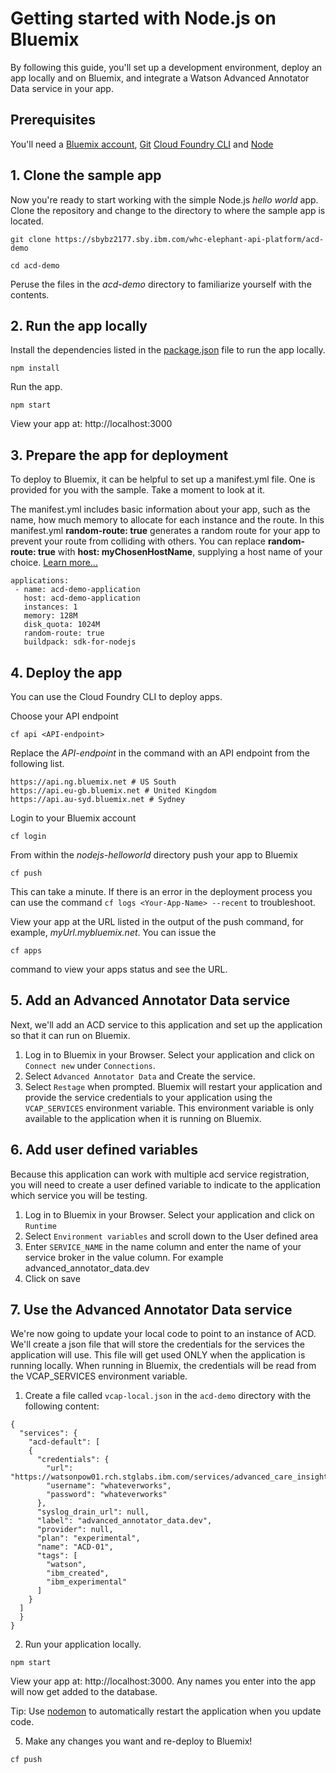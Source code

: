 
# Getting started with Node.js on Bluemix
By following this guide, you'll set up a development environment, deploy an app locally and on Bluemix, and integrate a Watson Advanced Annotator Data service in your app.

## Prerequisites

You'll need a [Bluemix account](https://console.ng.bluemix.net/registration/), [Git](https://git-scm.com/downloads) [Cloud Foundry CLI](https://github.com/cloudfoundry/cli#downloads) and [Node](https://nodejs.org/en/)

## 1. Clone the sample app

Now you're ready to start working with the simple Node.js *hello world* app. Clone the repository and change to the directory to where the sample app is located.
  ```
  git clone https://sbybz2177.sby.ibm.com/whc-elephant-api-platform/acd-demo
  ```

  ```
  cd acd-demo
  ```

  Peruse the files in the *acd-demo* directory to familiarize yourself with the contents.

## 2. Run the app locally

Install the dependencies listed in the [package.json](https://docs.npmjs.com/files/package.json) file to run the app locally.  
  ```
  npm install
  ```

Run the app.
  ```
  npm start  
  ```

View your app at: http://localhost:3000

## 3. Prepare the app for deployment

To deploy to Bluemix, it can be helpful to set up a manifest.yml file. One is provided for you with the sample. Take a moment to look at it.

The manifest.yml includes basic information about your app, such as the name, how much memory to allocate for each instance and the route. In this manifest.yml **random-route: true** generates a random route for your app to prevent your route from colliding with others.  You can replace **random-route: true** with **host: myChosenHostName**, supplying a host name of your choice. [Learn more...](https://console.bluemix.net/docs/manageapps/depapps.html#appmanifest)
 ```
 applications:
  - name: acd-demo-application
    host: acd-demo-application
    instances: 1
    memory: 128M
    disk_quota: 1024M
    random-route: true
    buildpack: sdk-for-nodejs
 ```

## 4. Deploy the app

You can use the Cloud Foundry CLI to deploy apps.

Choose your API endpoint
   ```
   cf api <API-endpoint>
   ```

Replace the *API-endpoint* in the command with an API endpoint from the following list.
  ```
  https://api.ng.bluemix.net # US South
  https://api.eu-gb.bluemix.net # United Kingdom
  https://api.au-syd.bluemix.net # Sydney
  ```

Login to your Bluemix account

  ```
  cf login
  ```

From within the *nodejs-helloworld* directory push your app to Bluemix
  ```
  cf push
  ```

This can take a minute. If there is an error in the deployment process you can use the command `cf logs <Your-App-Name> --recent` to troubleshoot.


View your app at the URL listed in the output of the push command, for example, *myUrl.mybluemix.net*.  You can issue the
```
cf apps
```
command to view your apps status and see the URL.


## 5. Add an Advanced Annotator Data service

Next, we'll add an ACD service to this application and set up the application so that it can run on Bluemix.

1. Log in to Bluemix in your Browser. Select your application and click on `Connect new` under `Connections`.
2. Select `Advanced Annotator Data` and Create the service.
3. Select `Restage` when prompted. Bluemix will restart your application and provide the service credentials to your application using the `VCAP_SERVICES` environment variable. This environment variable is only available to the application when it is running on Bluemix.


## 6. Add user defined variables

Because this application can work with multiple acd service registration, you will need to create a user defined variable to indicate to the application which service you will be testing.

1. Log in to Bluemix in your Browser. Select your application and click on `Runtime`
2. Select `Environment variables` and scroll down to the User defined area
3. Enter `SERVICE_NAME` in the name column and enter the name of your service broker in the value column.  For example advanced_annotator_data.dev
4. Click on save

## 7. Use the Advanced Annotator Data service

We're now going to update your local code to point to an instance of ACD. We'll create a json file that will store the credentials for the services the application will use. This file will get used ONLY when the application is running locally. When running in Bluemix, the credentials will be read from the VCAP_SERVICES environment variable.

1. Create a file called `vcap-local.json` in the `acd-demo` directory with the following content:
  ```
  {
    "services": {
      "acd-default": [
      {
        "credentials": {
          "url": "https://watsonpow01.rch.stglabs.ibm.com/services/advanced_care_insights/api/v1",
          "username": "whateverworks",
          "password": "whateverworks"
        },
        "syslog_drain_url": null,
        "label": "advanced_annotator_data.dev",
        "provider": null,
        "plan": "experimental",
        "name": "ACD-01",
        "tags": [
          "watson",
          "ibm_created",
          "ibm_experimental"
        ]
      }
    ]
    }
  }
  ```

2. Run your application locally.
  ```
  npm start  
  ```

  View your app at: http://localhost:3000. Any names you enter into the app will now get added to the database.

  Tip: Use [nodemon](https://nodemon.io/) to automatically restart the application when you update code.

5. Make any changes you want and re-deploy to Bluemix!
  ```
  cf push
  ```
